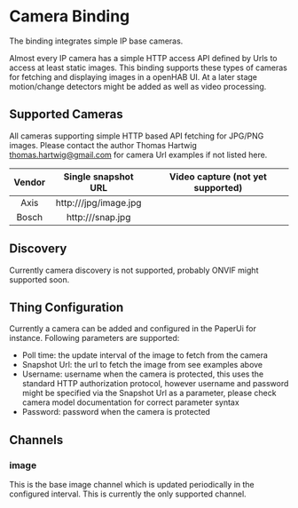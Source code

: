 # Camera Binding

The binding integrates simple IP base cameras.  

Almost every IP camera has a simple HTTP access API defined by Urls to access at least static images.
This binding supports these types of cameras for fetching and displaying images in a openHAB UI.
At a later stage motion/change detectors might be added as well as video processing. 

## Supported Cameras

All cameras supporting simple HTTP based API fetching for JPG/PNG images.
Please contact the author Thomas Hartwig <thomas.hartwig@gmail.com> for camera Url examples if not listed here.

| Vendor    |      Single snapshot URL          | Video capture (not yet supported)     |
|:------:   |:-----------------------------:    |:---------------------------------:    |
| Axis      | http://<CAMERA>/jpg/image.jpg     |                                       |
| Bosch     | http://<CAMER>/snap.jpg           |                                       |

## Discovery

Currently camera discovery is not supported, probably ONVIF might supported soon.

## Thing Configuration

Currently a camera can be added and configured in the PaperUi for instance. Following parameters are supported:

* Poll time: the update interval of the image to fetch from the camera
* Snapshot Url: the url to fetch the image from see examples above
* Username: username when the camera is protected, this uses the standard HTTP authorization protocol,
however username and password might be specified via the Snapshot Url as a parameter, please check camera model documentation for correct parameter syntax
* Password: password when the camera is protected

## Channels

### image

This is the base image channel which is updated periodically in the configured interval. This is currently the only supported channel.

